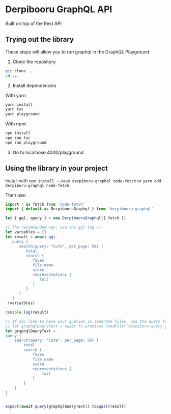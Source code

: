 # Derpibooru GraphQL API

Built on top of the Rest API

## Trying out the library

These steps will allow you to run graphql in the GraphQL Playground.

1. Clone the repository

```bash
git clone ...
cd ...
```

2. Install dependencies

With yarn:

```bash
yarn install
yarn tsc
yarn playground
```

With npm:

```bash
npm install
npm run tsc
npm run playground
```

3. Go to localhose:4000/playground

## Using the library in your project

Install with `npm install --save derpiboru-graphql node-fetch`
or `yarn add derpiboru-graphql node-fetch`

Then use:

```js
import * as fetch from 'node-fetch'
import { default as DerpibooruGraphql } from 'derpibooru-graphql'

let { gql, query } = new DerpibooruGraphql({ fetch })

// The recommanded way: use the gql tag //
let variables = {}
let result = await gql`
   query {
      search(query: "cute", per_page: 50) {
         total
         search {
            faves
            file_name
            score
            representations {
               full
            }
         }
      }
   }
`(varialbles)

console.log(result)

// If you like to have your queries in separate files, use the query function //
// let graphqlQueryText = await fs.promises.readFile('derpiboru-query.gql', 'utf-8')
let graphqlQueryText = `
query {
    search(query: "cute", per_page: 50) {
        total
        search {
            faves
            file_name
            score
            representations {
                full
            }
        }
    }
}
`

expect(await query(graphqlQueryText)).toEqual(result)
```
